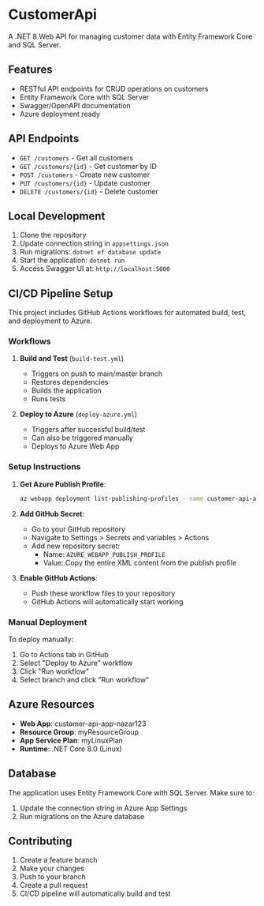 # CustomerApi

A .NET 8 Web API for managing customer data with Entity Framework Core and SQL Server.

## Features

- RESTful API endpoints for CRUD operations on customers
- Entity Framework Core with SQL Server
- Swagger/OpenAPI documentation
- Azure deployment ready

## API Endpoints

- `GET /customers` - Get all customers
- `GET /customers/{id}` - Get customer by ID
- `POST /customers` - Create new customer
- `PUT /customers/{id}` - Update customer
- `DELETE /customers/{id}` - Delete customer

## Local Development

1. Clone the repository
2. Update connection string in `appsettings.json`
3. Run migrations: `dotnet ef database update`
4. Start the application: `dotnet run`
5. Access Swagger UI at: `http://localhost:5000`

## CI/CD Pipeline Setup

This project includes GitHub Actions workflows for automated build, test, and deployment to Azure.

### Workflows

1. **Build and Test** (`build-test.yml`)
   - Triggers on push to main/master branch
   - Restores dependencies
   - Builds the application
   - Runs tests

2. **Deploy to Azure** (`deploy-azure.yml`)
   - Triggers after successful build/test
   - Can also be triggered manually
   - Deploys to Azure Web App

### Setup Instructions

1. **Get Azure Publish Profile**:
   ```bash
   az webapp deployment list-publishing-profiles --name customer-api-app-nazar123 --resource-group myResourceGroup --xml
   ```

2. **Add GitHub Secret**:
   - Go to your GitHub repository
   - Navigate to Settings > Secrets and variables > Actions
   - Add new repository secret:
     - Name: `AZURE_WEBAPP_PUBLISH_PROFILE`
     - Value: Copy the entire XML content from the publish profile

3. **Enable GitHub Actions**:
   - Push these workflow files to your repository
   - GitHub Actions will automatically start working

### Manual Deployment

To deploy manually:
1. Go to Actions tab in GitHub
2. Select "Deploy to Azure" workflow
3. Click "Run workflow"
4. Select branch and click "Run workflow"

## Azure Resources

- **Web App**: customer-api-app-nazar123
- **Resource Group**: myResourceGroup
- **App Service Plan**: myLinuxPlan
- **Runtime**: .NET Core 8.0 (Linux)

## Database

The application uses Entity Framework Core with SQL Server. Make sure to:
1. Update the connection string in Azure App Settings
2. Run migrations on the Azure database

## Contributing

1. Create a feature branch
2. Make your changes
3. Push to your branch
4. Create a pull request
5. CI/CD pipeline will automatically build and test 